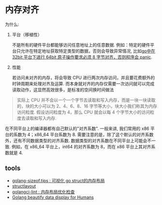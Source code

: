 # 内存对齐
为什么:
1. 平台（移植性）
   
   不是所有的硬件平台都能够访问任意地址上的任意数据. 例如：特定的硬件平台只允许在特定地址获取特定类型的数据，否则会导致异常情况, 比如[go中在 32bit 平台下进行 64bit 原子操作要求必须 8 字节对齐，否则程序会 panic](https://ms2008.github.io/2019/08/01/golang-memory-alignment/).
1. 性能
   
   若访问未对齐的内存，将会导致 CPU 进行两次内存访问，并且要花费额外的时钟周期来处理对齐及运算. 而本身就对齐的内存仅需要一次访问就可以完成读取动作，这显然高效很多，是标准的空间换时间做法

> 实际上 CPU 并不会以一个一个字节去读取和写入内存，而是一块一块读取的，块的大小可以为 2、4、6、8、16 字节等大小，块大小我们称其为内存访问粒度. 假设访问粒度为 4，那么 CPU 就会以每 4 个字节大小的访问粒度去读取和写入内存.

在不同平台上的编译器都有自己默认的"对齐系数". 一般来讲, 我们常用的 x86 平台的系数为 4；x86_64 平台系数为 8. 需要注意的是，除了这个默认的对齐系数外，还有不同数据类型的对齐系数. 数据类型的对齐系数在不同平台上可能会不一致. 例如，在 x86_64 平台上，int64 的对齐系数为 8，而在 x86 平台上其对齐系数就是 4.

## tools
- [golang-sizeof.tips : 可视化 go struct的内存布局](http://golang-sizeof.tips/)
- [structlayout](https://github.com/dominikh/go-tools/tree/master/cmd/structlayout)
- [golangci-lint : 内存布局优化检查](https://ms2008.github.io/2019/08/01/golang-memory-alignment/)
- [Golang beautify data display for Humans](https://github.com/go-ffmt/ffmt)
